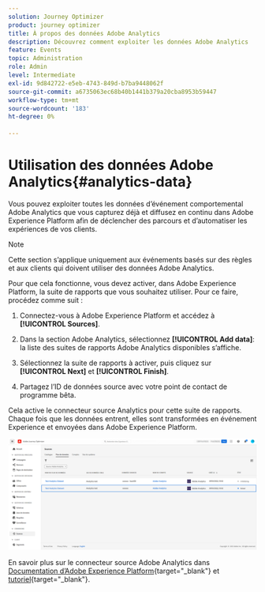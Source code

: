 ```yaml
---
solution: Journey Optimizer
product: journey optimizer
title: À propos des données Adobe Analytics
description: Découvrez comment exploiter les données Adobe Analytics
feature: Events
topic: Administration
role: Admin
level: Intermediate
exl-id: 9d842722-e5eb-4743-849d-b7ba9448062f
source-git-commit: a6735063ec68b40b1441b379a20cba8953b59447
workflow-type: tm+mt
source-wordcount: '183'
ht-degree: 0%

---
```


# Utilisation des données Adobe Analytics{#analytics-data}

Vous pouvez exploiter toutes les données d’événement comportemental Adobe Analytics que vous capturez déjà et diffusez en continu dans Adobe Experience Platform afin de déclencher des parcours et d’automatiser les expériences de vos clients.

>[!NOTE]
>
>Cette section s’applique uniquement aux événements basés sur des règles et aux clients qui doivent utiliser des données Adobe Analytics.

Pour que cela fonctionne, vous devez activer, dans Adobe Experience Platform, la suite de rapports que vous souhaitez utiliser. Pour ce faire, procédez comme suit :

1. Connectez-vous à Adobe Experience Platform et accédez à **[!UICONTROL Sources]**.
1. Dans la section Adobe Analytics, sélectionnez **[!UICONTROL Add data]**: la liste des suites de rapports Adobe Analytics disponibles s’affiche.

1. Sélectionnez la suite de rapports à activer, puis cliquez sur **[!UICONTROL Next]** et **[!UICONTROL Finish]**.

1. Partagez l’ID de données source avec votre point de contact de programme bêta.

Cela active le connecteur source Analytics pour cette suite de rapports. Chaque fois que les données entrent, elles sont transformées en événement Experience et envoyées dans Adobe Experience Platform.

![](assets/jo-event9.png)

En savoir plus sur le connecteur source Adobe Analytics dans  [Documentation d’Adobe Experience Platform](https://experienceleague.adobe.com/docs/experience-platform/sources/connectors/adobe-applications/analytics.html){target=&quot;_blank&quot;} et [tutoriel](https://experienceleague.adobe.com/docs/experience-platform/sources/ui-tutorials/create/adobe-applications/analytics.html){target=&quot;_blank&quot;}.
